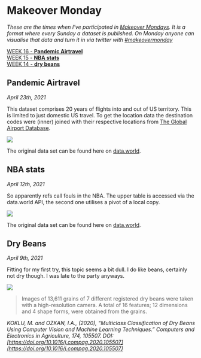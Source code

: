 # Makeover Monday

*These are the times when I've participated in [Makeover Mondays](https://www.makeovermonday.co.uk). It is a format where every Sunday a dataset is published. On Monday anyone can visualise that data and turn it in via twitter with [#makeovermonday](https://twitter.com/hashtag/MakeoverMonday)*

[WEEK 16 - **Pandemic Airtravel**](#pandemic-airtravel)  
[WEEK 15 - **NBA stats**](#nba-stats)  
[WEEK 14 - **dry beans**](#dry-beans)  

<span id="pandemic-airtravel"></span>
## Pandemic Airtravel

*April 23th, 2021*

This dataset comprises 20 years of flights into and out of US territory. This is limited to just domestic US travel. To get the location data the destination codes were (inner) joined with their respective locations from [The Global Airport Database](https://www.partow.net/miscellaneous/airportdatabase/index.html).


<a
    href="https://public.tableau.com/views/PANDEMICAIRTRAVEL/PandemicAirtravel?:language=en-GB&:display_count=y&:origin=viz_share_link">
<img class="has_shadow" src="/static/pandemic-airtravel.webp">
</a>

The original data set can be found here on [data.world](https://data.world/makeovermonday/2021w16).

<span id="nba-stats"></span>
## NBA stats

*April 12th, 2021*

So apparently refs call fouls in the NBA. The upper table is accessed via the data.world API, the second one utilises a pivot of a local copy.

<a
    href="https://public.tableau.com/views/2015W15_NBA_refs/NBAfouls?:language=en-GB&:display_count=y&:origin=viz_share_link">
<img class="has_shadow" src="/static/nba-refs-screenshot.webp">
</a>

The original data set can be found here on [data.world](https://data.world/makeovermonday/2021w15).

<span id="dry-beans"></span>
## Dry Beans

*April 9th, 2021*

Fitting for my first try, this topic seems a bit dull. I do like beans, certainly not dry though. I was late to the party anyways.

<a
    href="https://public.tableau.com/views/DryBeans_16179588717950/DryBeans?:language=en-GB&:display_count=y&publish=yes&:origin=viz_share_link">
<img class="has_shadow" src="/static/dry-beans-screenshot.webp">
</a>

> Images of 13,611 grains of 7 different registered dry beans were taken with a high-resolution camera. A total of 16 features; 12 dimensions and 4 shape forms, were obtained from the grains.

*KOKLU, M. and OZKAN, I.A., (2020), “Multiclass Classification of Dry Beans Using Computer Vision and Machine Learning Techniques.” Computers and Electronics in Agriculture, 174, 105507. DOI: [https://doi.org/10.1016/j.compag.2020.105507](https://doi.org/10.1016/j.compag.2020.105507)*
